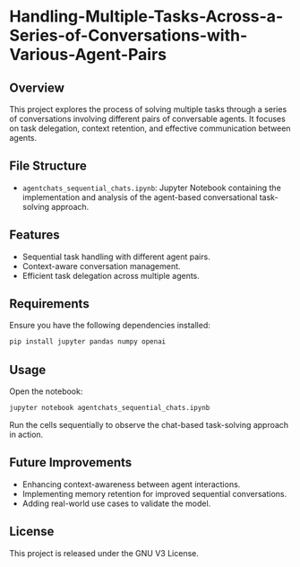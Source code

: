 # Handling-Multiple-Tasks-Across-a-Series-of-Conversations-with-Various-Agent-Pairs


## Overview
This project explores the process of solving multiple tasks through a series of conversations involving different pairs of conversable agents. It focuses on task delegation, context retention, and effective communication between agents.

## File Structure
- `agentchats_sequential_chats.ipynb`: Jupyter Notebook containing the implementation and analysis of the agent-based conversational task-solving approach.

## Features
- Sequential task handling with different agent pairs.
- Context-aware conversation management.
- Efficient task delegation across multiple agents.

## Requirements
Ensure you have the following dependencies installed:
```bash
pip install jupyter pandas numpy openai

```

## Usage
Open the notebook:
```bash
jupyter notebook agentchats_sequential_chats.ipynb
```
Run the cells sequentially to observe the chat-based task-solving approach in action.

## Future Improvements
- Enhancing context-awareness between agent interactions.
- Implementing memory retention for improved sequential conversations.
- Adding real-world use cases to validate the model.

## License
This project is released under the GNU V3 License.
